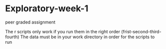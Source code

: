 # Exploratory-week-1
peer graded assignment 

The r scripts only work if you run them in the right order (frist-second-third-fourth)
The data must be in your work directory in order for the scripts to run
